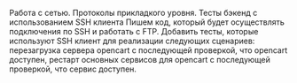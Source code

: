 Работа с сетью. Протоколы прикладкого уровня. Тесты бэкенд с использованием SSH клиента
Пишем код, который будет осуществлять подключения по SSH и работать с FTP.
Добавить тесты, которые используют SSH клиент для реализации следующих сценариев: перезагрузка сервера opencart с последующей проверкой, что opencart доступен, рестарт основных сервисов для opencart с последующей проверкой, что сервис доступен.